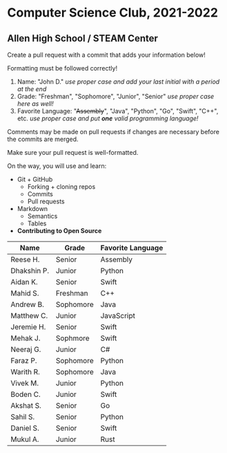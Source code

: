 # Computer Science Club, 2021-2022
## Allen High School / STEAM Center

Create a pull request with a commit that adds your information below!

Formatting must be followed correctly!
1. Name: "John D."
*use proper case and add your last initial with a period at the end*
2. Grade: "Freshman", "Sophomore", "Junior", "Senior"
*use proper case here as well!*
3. Favorite Language: "~~Assembly~~", "Java", "Python", "Go", "Swift", "C++", etc.
*use proper case and put **one** valid programming language!*

Comments may be made on pull requests if changes are necessary before the commits are merged.

Make sure your pull request is well-formatted.

On the way, you will use and learn:
- Git + GitHub
    - Forking + cloning repos
    - Commits
    - Pull requests
- Markdown
  - Semantics
  - Tables
- **Contributing to Open Source**

| Name   | Grade  | Favorite Language |
| ---    | ---     | ---  |
| Reese H.| Senior | Assembly |
| Dhakshin P.   | Junior    | Python    |
| Aidan K.  | Senior  | Swift  |
| Mahid S.    | Freshman     | C++  |
| Andrew B. | Sophomore | Java  |
| Matthew C.  | Junior  | JavaScript  |
| Jeremie H. | Senior | Swift |
| Mehak J.  | Sophmore  | Swift |
| Neeraj G.   | Junior  | C#  |
| Faraz P. | Sophomore | Python |
| Warith R. | Sophomore | Java  |
| Vivek M.  | Junior  | Python  |
| Boden C.  | Junior    | Swift |
| Akshat S. | Senior  | Go  |
| Sahil S.  | Senior    | Python    |
| Daniel S. | Senior    | Swift |
| Mukul A. | Junior | Rust |
